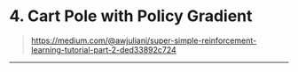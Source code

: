 # 4. Cart Pole with Policy Gradient

> https://medium.com/@awjuliani/super-simple-reinforcement-learning-tutorial-part-2-ded33892c724

---



